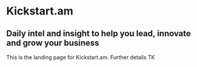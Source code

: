 # Kickstart.am
## Daily intel and insight to help you lead, innovate and grow your business

This is the landing page for Kickstart.am. Further details TK

